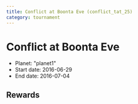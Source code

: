```yaml
---
title: Conflict at Boonta Eve (conflict_tat_25)
category: tournament
---
```

# Conflict at Boonta Eve

  * Planet: "planet1"
  * Start date: 2016-06-29
  * End date: 2016-07-04

## Rewards

